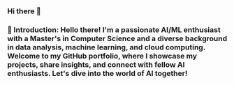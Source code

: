 ### Hi there 👋

<!--
**poornikabonam/poornikabonam** is a ✨ _special_ ✨ repository because its `README.md` (this file) appears on your GitHub profile. -->

### 👋 Introduction: Hello there! I'm a passionate AI/ML enthusiast with a Master's in Computer Science and a diverse background in data analysis, machine learning, and cloud computing. Welcome to my GitHub portfolio, where I showcase my projects, share insights, and connect with fellow AI enthusiasts. Let's dive into the world of AI together!
